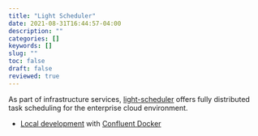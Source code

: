```yaml
---
title: "Light Scheduler"
date: 2021-08-31T16:44:57-04:00
description: ""
categories: []
keywords: []
slug: ""
toc: false
draft: false
reviewed: true
---
```


As part of infrastructure services, [light-scheduler](/service/scheduler/) offers fully distributed task scheduling for the enterprise cloud environment. 

* [Local development][] with [Confluent Docker][]



[Local development]: /tutorial/scheduler/local-dev/
[Confluent Docker]: /tutorial/kafka-sidecar/confluent-docker/

